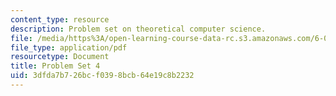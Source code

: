 ```yaml
---
content_type: resource
description: Problem set on theoretical computer science.
file: /media/https%3A/open-learning-course-data-rc.s3.amazonaws.com/6-080-great-ideas-in-theoretical-computer-science-spring-2008/3dfda7b726bcf0398bcb64e19c8b2232_ps4.pdf
file_type: application/pdf
resourcetype: Document
title: Problem Set 4
uid: 3dfda7b7-26bc-f039-8bcb-64e19c8b2232
---
```

